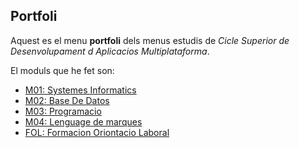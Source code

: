 ## Portfoli

Aquest es el menu **portfoli** dels menus estudis de *Cicle Superior de Desenvolupament d Aplicacios Multiplataforma*.

El moduls que he fet son:

- [M01: Systemes Informatics](https://github.com/yasinaino/Portfoli/tree/main/M01)
- [M02: Base De Datos](https://github.com/yasinaino/Portfoli/tree/main/M02)
- [M03: Programacio](https://github.com/yasinaino/Portfoli/tree/main/M03)
- [M04: Lenguage de marques](https://github.com/yasinaino/Portfoli/tree/main/M04)
- [FOL: Formacion Oriontacio Laboral](https://github.com/yasinaino/Portfoli/tree/main/FOL) 

